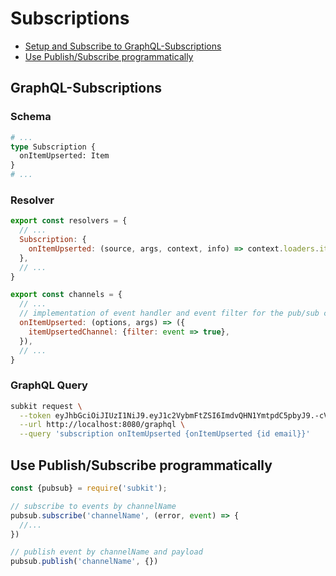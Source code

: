 # Subscriptions

* [Setup and Subscribe to GraphQL-Subscriptions](#graphQL-subscriptions)
* [Use Publish/Subscribe programmatically](#use-publish/subscribe-programmatically)

## GraphQL-Subscriptions

### Schema

```graphql
# ...
type Subscription {
  onItemUpserted: Item
}
# ...
```

### Resolver

```javascript
export const resolvers = {
  // ...
  Subscription: {
    onItemUpserted: (source, args, context, info) => context.loaders.items.find(x => x.id === source.id)
  },
  // ...
}

export const channels = {
  // ...
  // implementation of event handler and event filter for the pub/sub channel
  onItemUpserted: (options, args) => ({
    itemUpsertedChannel: {filter: event => true},
  }),
  // ...
}
```

### GraphQL Query

```bash
subkit request \
  --token eyJhbGciOiJIUzI1NiJ9.eyJ1c2VybmFtZSI6ImdvQHN1YmtpdC5pbyJ9.-cVh3sNNCqCZZGdS2jwL_u3aJKXZqNippsMSxj15ROk \
  --url http://localhost:8080/graphql \
  --query 'subscription onItemUpserted {onItemUpserted {id email}}'
```

## Use Publish/Subscribe programmatically

```javascript
const {pubsub} = require('subkit');

// subscribe to events by channelName
pubsub.subscribe('channelName', (error, event) => {
  //...
})

// publish event by channelName and payload
pubsub.publish('channelName', {})
```